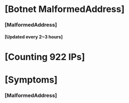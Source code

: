 # [Botnet MalformedAddress]
### [MalformedAddress]
#### [Updated every 2~3 hours]

# [Counting 922 IPs]

# [Symptoms] 
###   [MalformedAddress]
